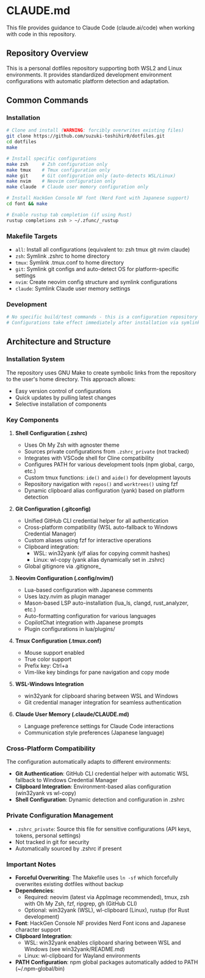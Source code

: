 # CLAUDE.md

This file provides guidance to Claude Code (claude.ai/code) when working with code in this repository.

## Repository Overview

This is a personal dotfiles repository supporting both WSL2 and Linux environments. It provides standardized development environment configurations with automatic platform detection and adaptation.

## Common Commands

### Installation
```bash
# Clone and install (WARNING: forcibly overwrites existing files)
git clone https://github.com/suzuki-toshihir0/dotfiles.git
cd dotfiles
make

# Install specific configurations
make zsh     # Zsh configuration only
make tmux    # Tmux configuration only
make git     # Git configuration only (auto-detects WSL/Linux)
make nvim    # Neovim configuration only
make claude  # Claude user memory configuration only

# Install HackGen Console NF font (Nerd Font with Japanese support)
cd font && make

# Enable rustup tab completion (if using Rust)
rustup completions zsh > ~/.zfunc/_rustup
```

### Makefile Targets
- `all`: Install all configurations (equivalent to: zsh tmux git nvim claude)
- `zsh`: Symlink .zshrc to home directory
- `tmux`: Symlink .tmux.conf to home directory
- `git`: Symlink git configs and auto-detect OS for platform-specific settings
- `nvim`: Create neovim config structure and symlink configurations
- `claude`: Symlink Claude user memory settings

### Development
```bash
# No specific build/test commands - this is a configuration repository
# Configurations take effect immediately after installation via symlinks
```

## Architecture and Structure

### Installation System
The repository uses GNU Make to create symbolic links from the repository to the user's home directory. This approach allows:
- Easy version control of configurations
- Quick updates by pulling latest changes
- Selective installation of components

### Key Components

1. **Shell Configuration (.zshrc)**
   - Uses Oh My Zsh with agnoster theme
   - Sources private configurations from `.zshrc_private` (not tracked)
   - Integrates with VSCode shell for Cline compatibility
   - Configures PATH for various development tools (npm global, cargo, etc.)
   - Custom tmux functions: `ide()` and `aide()` for development layouts
   - Repository navigation with `repos()` and `worktrees()` using fzf
   - Dynamic clipboard alias configuration (yank) based on platform detection

2. **Git Configuration (.gitconfig)**
   - Unified GitHub CLI credential helper for all authentication
   - Cross-platform compatibility (WSL auto-fallback to Windows Credential Manager)
   - Custom aliases using fzf for interactive operations
   - Clipboard integration: 
     - WSL: win32yank (ylf alias for copying commit hashes)
     - Linux: wl-copy (yank alias dynamically set in .zshrc)
   - Global gitignore via .gitignore_

3. **Neovim Configuration (.config/nvim/)**
   - Lua-based configuration with Japanese comments
   - Uses lazy.nvim as plugin manager
   - Mason-based LSP auto-installation (lua_ls, clangd, rust_analyzer, etc.)
   - Auto-formatting configuration for various languages
   - CopilotChat integration with Japanese prompts
   - Plugin configurations in lua/plugins/

4. **Tmux Configuration (.tmux.conf)**
   - Mouse support enabled
   - True color support
   - Prefix key: Ctrl+a
   - Vim-like key bindings for pane navigation and copy mode

5. **WSL-Windows Integration**
   - win32yank for clipboard sharing between WSL and Windows
   - Git credential manager integration for seamless authentication

6. **Claude User Memory (.claude/CLAUDE.md)**
   - Language preference settings for Claude Code interactions
   - Communication style preferences (Japanese language)

### Cross-Platform Compatibility

The configuration automatically adapts to different environments:
- **Git Authentication**: GitHub CLI credential helper with automatic WSL fallback to Windows Credential Manager
- **Clipboard Integration**: Environment-based alias configuration (win32yank vs wl-copy)
- **Shell Configuration**: Dynamic detection and configuration in .zshrc

### Private Configuration Management

- `.zshrc_private`: Source this file for sensitive configurations (API keys, tokens, personal settings)
- Not tracked in git for security
- Automatically sourced by .zshrc if present

### Important Notes

- **Forceful Overwriting**: The Makefile uses `ln -sf` which forcefully overwrites existing dotfiles without backup
- **Dependencies**: 
  - Required: neovim (latest via AppImage recommended), tmux, zsh with Oh My Zsh, fzf, ripgrep, gh (GitHub CLI)
  - Optional: win32yank (WSL), wl-clipboard (Linux), rustup (for Rust development)
- **Font**: HackGen Console NF provides Nerd Font icons and Japanese character support
- **Clipboard Integration**: 
  - WSL: win32yank enables clipboard sharing between WSL and Windows (see win32yank/README.md)
  - Linux: wl-clipboard for Wayland environments
- **PATH Configuration**: npm global packages automatically added to PATH (~/.npm-global/bin)